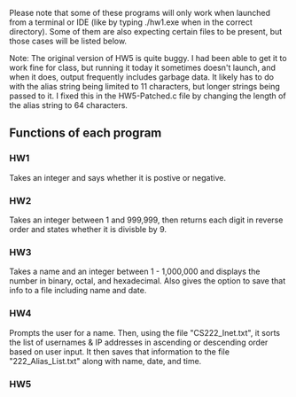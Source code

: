 Please note that some of these programs will only work when launched from a terminal or IDE (like by typing ./hw1.exe when in the correct directory). Some of them are also expecting certain files to be present, but those cases will be listed below. 

Note: The original version of HW5 is quite buggy. I had been able to get it to work fine for class, but running it today it sometimes doesn't launch, and when it does, output frequently includes garbage data. It likely has to do with the alias string being limited to 11 characters, but longer strings being passed to it. I fixed this in the HW5-Patched.c file by changing the length of the alias string to 64 characters. 

## Functions of each program

### HW1

Takes an integer and says whether it is postive or negative. 

### HW2

Takes an integer between 1 and 999,999, then returns each digit in reverse order and states whether it is divisble by 9. 

### HW3

Takes a name and an integer between 1 - 1,000,000 and displays the number in binary, octal, and hexadecimal.
Also gives the option to save that info to a file including name and date. 

### HW4

Prompts the user for a name. Then, using the file "CS222_Inet.txt", it sorts the list of usernames & IP addresses in ascending or descending order based on user input. It then saves that information to the file "222_Alias_List.txt" along with name, date, and time.

### HW5






